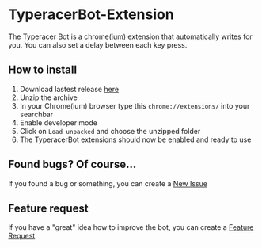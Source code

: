 # TyperacerBot-Extension

The Typeracer Bot is a chrome(ium) extension that automatically writes for you. You can also set a delay between each key press.

## How to install
1. Download lastest release [here](https://github.com/DerPW/TyperacerBot-Extension/releases/latest)
2. Unzip the archive
3. In your Chrome(ium) browser type this `chrome://extensions/` into your searchbar
4. Enable developer mode
5. Click on `Load unpacked` and choose the unzipped folder
6. The TyperacerBot extensions should now be enabled and ready to use

## Found bugs? Of course...
If you found a bug or something, you can create a [New Issue](https://github.com/DerPW/TyperacerBot-Extension/issues/new?assignees=&labels=&template=bug_report.md&title=) 

## Feature request
If you have a "great" idea how to improve the bot, you can create a [Feature Request](https://github.com/DerPW/TyperacerBot-Extension/issues/new?assignees=&labels=&template=feature_request.md&title=)
